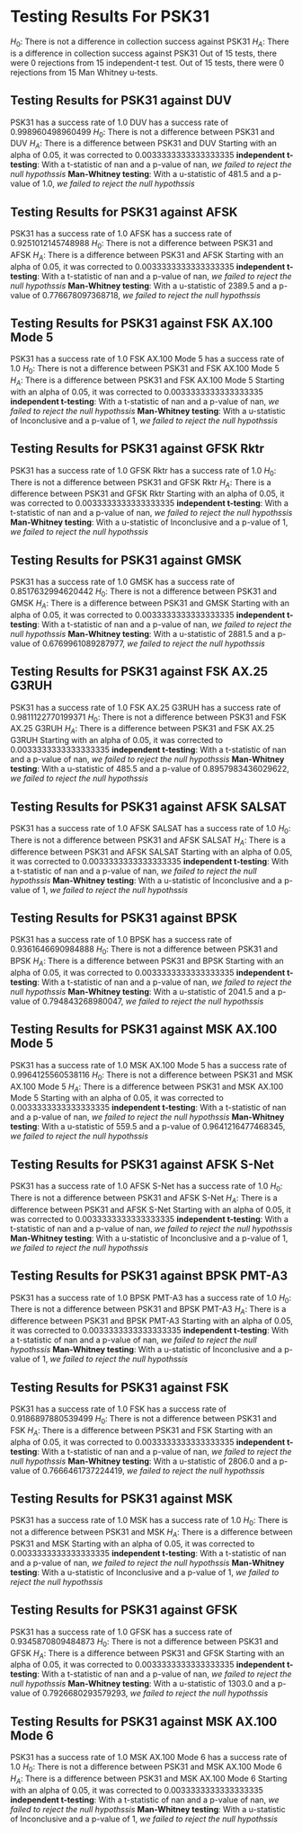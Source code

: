 # Testing Results For PSK31 
$H_{0}$: There is not a difference in collection success against PSK31 
$H_{A}$: There is a difference in collection success against PSK31
Out of 15 tests, there were 0 rejections from 15 independent-t test.
Out of 15 tests, there were 0 rejections from 15 Man Whitney u-tests.
## Testing Results for PSK31 against DUV 
PSK31 has a success rate of 1.0
DUV has a success rate of 0.998960498960499
$H_{0}$: There is not a difference between PSK31 and DUV
$H_{A}$: There is a difference between PSK31 and DUV
Starting with an alpha of 0.05, it was corrected to 0.0033333333333333335
__independent t-testing__: With a t-statistic of nan and a p-value of nan, _we failed to reject the null hypothssis_
__Man-Whitney testing__: With a u-statistic of 481.5 and a p-value of 1.0, _we failed to reject the null hypothssis_
## Testing Results for PSK31 against AFSK 
PSK31 has a success rate of 1.0
AFSK has a success rate of 0.9251012145748988
$H_{0}$: There is not a difference between PSK31 and AFSK
$H_{A}$: There is a difference between PSK31 and AFSK
Starting with an alpha of 0.05, it was corrected to 0.0033333333333333335
__independent t-testing__: With a t-statistic of nan and a p-value of nan, _we failed to reject the null hypothssis_
__Man-Whitney testing__: With a u-statistic of 2389.5 and a p-value of 0.776678097368718, _we failed to reject the null hypothssis_
## Testing Results for PSK31 against FSK AX.100 Mode 5 
PSK31 has a success rate of 1.0
FSK AX.100 Mode 5 has a success rate of 1.0
$H_{0}$: There is not a difference between PSK31 and FSK AX.100 Mode 5
$H_{A}$: There is a difference between PSK31 and FSK AX.100 Mode 5
Starting with an alpha of 0.05, it was corrected to 0.0033333333333333335
__independent t-testing__: With a t-statistic of nan and a p-value of nan, _we failed to reject the null hypothssis_
__Man-Whitney testing__: With a u-statistic of Inconclusive and a p-value of 1, _we failed to reject the null hypothssis_
## Testing Results for PSK31 against GFSK Rktr 
PSK31 has a success rate of 1.0
GFSK Rktr has a success rate of 1.0
$H_{0}$: There is not a difference between PSK31 and GFSK Rktr
$H_{A}$: There is a difference between PSK31 and GFSK Rktr
Starting with an alpha of 0.05, it was corrected to 0.0033333333333333335
__independent t-testing__: With a t-statistic of nan and a p-value of nan, _we failed to reject the null hypothssis_
__Man-Whitney testing__: With a u-statistic of Inconclusive and a p-value of 1, _we failed to reject the null hypothssis_
## Testing Results for PSK31 against GMSK 
PSK31 has a success rate of 1.0
GMSK has a success rate of 0.8517632994620442
$H_{0}$: There is not a difference between PSK31 and GMSK
$H_{A}$: There is a difference between PSK31 and GMSK
Starting with an alpha of 0.05, it was corrected to 0.0033333333333333335
__independent t-testing__: With a t-statistic of nan and a p-value of nan, _we failed to reject the null hypothssis_
__Man-Whitney testing__: With a u-statistic of 2881.5 and a p-value of 0.6769961089287977, _we failed to reject the null hypothssis_
## Testing Results for PSK31 against FSK AX.25 G3RUH 
PSK31 has a success rate of 1.0
FSK AX.25 G3RUH has a success rate of 0.9811122770199371
$H_{0}$: There is not a difference between PSK31 and FSK AX.25 G3RUH
$H_{A}$: There is a difference between PSK31 and FSK AX.25 G3RUH
Starting with an alpha of 0.05, it was corrected to 0.0033333333333333335
__independent t-testing__: With a t-statistic of nan and a p-value of nan, _we failed to reject the null hypothssis_
__Man-Whitney testing__: With a u-statistic of 485.5 and a p-value of 0.8957983436029622, _we failed to reject the null hypothssis_
## Testing Results for PSK31 against AFSK SALSAT 
PSK31 has a success rate of 1.0
AFSK SALSAT has a success rate of 1.0
$H_{0}$: There is not a difference between PSK31 and AFSK SALSAT
$H_{A}$: There is a difference between PSK31 and AFSK SALSAT
Starting with an alpha of 0.05, it was corrected to 0.0033333333333333335
__independent t-testing__: With a t-statistic of nan and a p-value of nan, _we failed to reject the null hypothssis_
__Man-Whitney testing__: With a u-statistic of Inconclusive and a p-value of 1, _we failed to reject the null hypothssis_
## Testing Results for PSK31 against BPSK 
PSK31 has a success rate of 1.0
BPSK has a success rate of 0.9361646690984888
$H_{0}$: There is not a difference between PSK31 and BPSK
$H_{A}$: There is a difference between PSK31 and BPSK
Starting with an alpha of 0.05, it was corrected to 0.0033333333333333335
__independent t-testing__: With a t-statistic of nan and a p-value of nan, _we failed to reject the null hypothssis_
__Man-Whitney testing__: With a u-statistic of 2041.5 and a p-value of 0.794843268980047, _we failed to reject the null hypothssis_
## Testing Results for PSK31 against MSK AX.100 Mode 5 
PSK31 has a success rate of 1.0
MSK AX.100 Mode 5 has a success rate of 0.9964125560538116
$H_{0}$: There is not a difference between PSK31 and MSK AX.100 Mode 5
$H_{A}$: There is a difference between PSK31 and MSK AX.100 Mode 5
Starting with an alpha of 0.05, it was corrected to 0.0033333333333333335
__independent t-testing__: With a t-statistic of nan and a p-value of nan, _we failed to reject the null hypothssis_
__Man-Whitney testing__: With a u-statistic of 559.5 and a p-value of 0.9641216477468345, _we failed to reject the null hypothssis_
## Testing Results for PSK31 against AFSK S-Net 
PSK31 has a success rate of 1.0
AFSK S-Net has a success rate of 1.0
$H_{0}$: There is not a difference between PSK31 and AFSK S-Net
$H_{A}$: There is a difference between PSK31 and AFSK S-Net
Starting with an alpha of 0.05, it was corrected to 0.0033333333333333335
__independent t-testing__: With a t-statistic of nan and a p-value of nan, _we failed to reject the null hypothssis_
__Man-Whitney testing__: With a u-statistic of Inconclusive and a p-value of 1, _we failed to reject the null hypothssis_
## Testing Results for PSK31 against BPSK PMT-A3 
PSK31 has a success rate of 1.0
BPSK PMT-A3 has a success rate of 1.0
$H_{0}$: There is not a difference between PSK31 and BPSK PMT-A3
$H_{A}$: There is a difference between PSK31 and BPSK PMT-A3
Starting with an alpha of 0.05, it was corrected to 0.0033333333333333335
__independent t-testing__: With a t-statistic of nan and a p-value of nan, _we failed to reject the null hypothssis_
__Man-Whitney testing__: With a u-statistic of Inconclusive and a p-value of 1, _we failed to reject the null hypothssis_
## Testing Results for PSK31 against FSK 
PSK31 has a success rate of 1.0
FSK has a success rate of 0.9186897880539499
$H_{0}$: There is not a difference between PSK31 and FSK
$H_{A}$: There is a difference between PSK31 and FSK
Starting with an alpha of 0.05, it was corrected to 0.0033333333333333335
__independent t-testing__: With a t-statistic of nan and a p-value of nan, _we failed to reject the null hypothssis_
__Man-Whitney testing__: With a u-statistic of 2806.0 and a p-value of 0.7666461737224419, _we failed to reject the null hypothssis_
## Testing Results for PSK31 against MSK 
PSK31 has a success rate of 1.0
MSK has a success rate of 1.0
$H_{0}$: There is not a difference between PSK31 and MSK
$H_{A}$: There is a difference between PSK31 and MSK
Starting with an alpha of 0.05, it was corrected to 0.0033333333333333335
__independent t-testing__: With a t-statistic of nan and a p-value of nan, _we failed to reject the null hypothssis_
__Man-Whitney testing__: With a u-statistic of Inconclusive and a p-value of 1, _we failed to reject the null hypothssis_
## Testing Results for PSK31 against GFSK 
PSK31 has a success rate of 1.0
GFSK has a success rate of 0.9345870809484873
$H_{0}$: There is not a difference between PSK31 and GFSK
$H_{A}$: There is a difference between PSK31 and GFSK
Starting with an alpha of 0.05, it was corrected to 0.0033333333333333335
__independent t-testing__: With a t-statistic of nan and a p-value of nan, _we failed to reject the null hypothssis_
__Man-Whitney testing__: With a u-statistic of 1303.0 and a p-value of 0.7926680293579293, _we failed to reject the null hypothssis_
## Testing Results for PSK31 against MSK AX.100 Mode 6 
PSK31 has a success rate of 1.0
MSK AX.100 Mode 6 has a success rate of 1.0
$H_{0}$: There is not a difference between PSK31 and MSK AX.100 Mode 6
$H_{A}$: There is a difference between PSK31 and MSK AX.100 Mode 6
Starting with an alpha of 0.05, it was corrected to 0.0033333333333333335
__independent t-testing__: With a t-statistic of nan and a p-value of nan, _we failed to reject the null hypothssis_
__Man-Whitney testing__: With a u-statistic of Inconclusive and a p-value of 1, _we failed to reject the null hypothssis_
